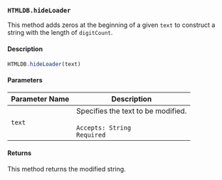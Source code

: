 ### `HTMLDB.hideLoader`

This method adds zeros at the beginning of a given `text` to construct a string with the length of `digitCount`.

#### Description

```javascript
HTMLDB.hideLoader(text)
```

#### Parameters

| Parameter Name             | Description                               |
| -------------------------- | ----------------------------------------- |
| `text` | Specifies the text to be modified.<br><br>`Accepts: String`<br>`Required` |

#### Returns

This method returns the modified string.
